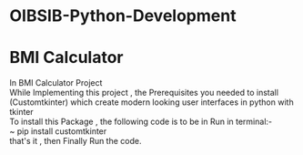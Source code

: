 # OIBSIB-Python-Development
# BMI Calculator
In BMI Calculator Project <br> While Implementing this project , the Prerequisites you needed to install (Customtkinter) which create modern looking user interfaces in python with tkinter <br> To install this Package , the following code is to be in Run in terminal:- <br>
~ pip install customtkinter <br>
that's it , then Finally Run the code.
